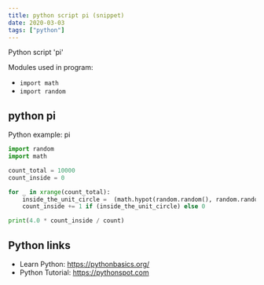 ```yaml
---
title: python script pi (snippet)
date: 2020-03-03
tags: ["python"]
---
```

Python script 'pi'


Modules used in program: 
* `import math`
* `import random`

## python pi

Python example: pi

```python
import random
import math

count_total = 10000
count_inside = 0

for _ in xrange(count_total):
    inside_the_unit_circle =  (math.hypot(random.random(), random.random()) < 1)
    count_inside += 1 if (inside_the_unit_circle) else 0

print(4.0 * count_inside / count)

```

## Python links

- Learn Python: https://pythonbasics.org/
- Python Tutorial: https://pythonspot.com
